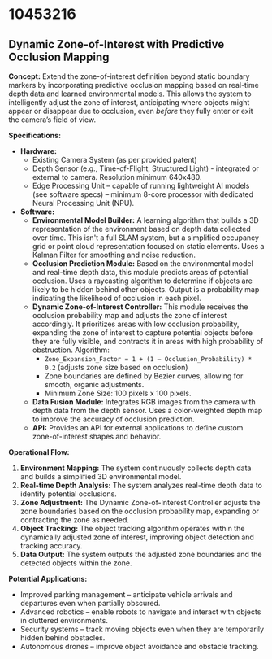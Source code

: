 # 10453216

## Dynamic Zone-of-Interest with Predictive Occlusion Mapping

**Concept:** Extend the zone-of-interest definition beyond static boundary markers by incorporating predictive occlusion mapping based on real-time depth data and learned environmental models. This allows the system to intelligently adjust the zone of interest, anticipating where objects might appear or disappear due to occlusion, even *before* they fully enter or exit the camera’s field of view.

**Specifications:**

*   **Hardware:**
    *   Existing Camera System (as per provided patent)
    *   Depth Sensor (e.g., Time-of-Flight, Structured Light) - integrated or external to camera.  Resolution minimum 640x480.
    *   Edge Processing Unit – capable of running lightweight AI models (see software specs) – minimum 8-core processor with dedicated Neural Processing Unit (NPU).
*   **Software:**
    *   **Environmental Model Builder:**  A learning algorithm that builds a 3D representation of the environment based on depth data collected over time. This isn't a full SLAM system, but a simplified occupancy grid or point cloud representation focused on static elements.  Uses a Kalman Filter for smoothing and noise reduction.
    *   **Occlusion Prediction Module:**  Based on the environmental model and real-time depth data, this module predicts areas of potential occlusion.  Uses a raycasting algorithm to determine if objects are likely to be hidden behind other objects.  Output is a probability map indicating the likelihood of occlusion in each pixel.
    *   **Dynamic Zone-of-Interest Controller:**  This module receives the occlusion probability map and adjusts the zone of interest accordingly. It prioritizes areas with low occlusion probability, expanding the zone of interest to capture potential objects before they are fully visible, and contracts it in areas with high probability of obstruction. Algorithm:
        *   `Zone_Expansion_Factor = 1 + (1 – Occlusion_Probability) * 0.2`  (adjusts zone size based on occlusion)
        *   Zone boundaries are defined by Bezier curves, allowing for smooth, organic adjustments.
        *   Minimum Zone Size: 100 pixels x 100 pixels.
    *   **Data Fusion Module:** Integrates RGB images from the camera with depth data from the depth sensor. Uses a color-weighted depth map to improve the accuracy of occlusion prediction.
    *   **API:** Provides an API for external applications to define custom zone-of-interest shapes and behavior.

**Operational Flow:**

1.  **Environment Mapping:**  The system continuously collects depth data and builds a simplified 3D environmental model.
2.  **Real-time Depth Analysis:**  The system analyzes real-time depth data to identify potential occlusions.
3.  **Zone Adjustment:** The Dynamic Zone-of-Interest Controller adjusts the zone boundaries based on the occlusion probability map, expanding or contracting the zone as needed.
4.  **Object Tracking:** The object tracking algorithm operates within the dynamically adjusted zone of interest, improving object detection and tracking accuracy.
5.  **Data Output:** The system outputs the adjusted zone boundaries and the detected objects within the zone.

**Potential Applications:**

*   Improved parking management – anticipate vehicle arrivals and departures even when partially obscured.
*   Advanced robotics – enable robots to navigate and interact with objects in cluttered environments.
*   Security systems – track moving objects even when they are temporarily hidden behind obstacles.
*   Autonomous drones – improve object avoidance and obstacle tracking.